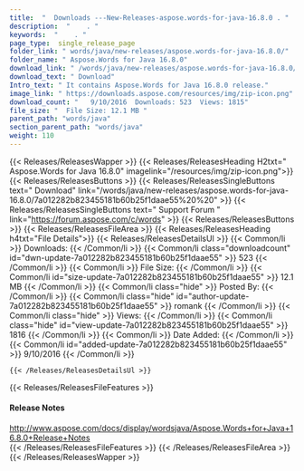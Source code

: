 ```yaml
---
title:  "  Downloads ---New-Releases-aspose.words-for-java-16.8.0 . " 
description:  "    . " 
keywords:  "    . " 
page_type:  single_release_page
folder_link: " words/java/new-releases/aspose.words-for-java-16.8.0/"
folder_name: " Aspose.Words for Java 16.8.0"
download_link: " /words/java/new-releases/aspose.words-for-java-16.8.0/7a012282b823455181b60b25f1daae55"
download_text: " Download"
Intro_text: " It contains Aspose.Words for Java 16.8.0 release."
image_link: " https://downloads.aspose.com/resources/img/zip-icon.png"
download_count: "   9/10/2016  Downloads: 523  Views: 1815"
file_size: "  File Size: 12.1 MB "
parent_path: "words/java"
section_parent_path: "words/java"
weight: 110 
---
```


{{< Releases/ReleasesWapper >}}
  {{< Releases/ReleasesHeading H2txt=" Aspose.Words for Java 16.8.0" imagelink="/resources/img/zip-icon.png">}}
  {{< Releases/ReleasesButtons >}}
    {{< Releases/ReleasesSingleButtons text=" Download" link="/words/java/new-releases/aspose.words-for-java-16.8.0/7a012282b823455181b60b25f1daae55%20%20" >}}
    {{< Releases/ReleasesSingleButtons text=" Support Forum " link="https://forum.aspose.com/c/words" >}}
  {{< Releases/ReleasesButtons >}}
  {{< Releases/ReleasesFileArea >}}
    {{< Releases/ReleasesHeading h4txt="File Details">}}
    {{< Releases/ReleasesDetailsUl >}}
            {{< Common/li  >}} Downloads: {{< /Common/li >}} 
      {{< Common/li class="downloadcount" id="dwn-update-7a012282b823455181b60b25f1daae55" >}} 523 {{< /Common/li >}} 
      {{< Common/li  >}} File Size: {{< /Common/li >}} 
      {{< Common/li id="size-update-7a012282b823455181b60b25f1daae55" >}} 12.1 MB {{< /Common/li >}} 
      {{< Common/li  class="hide" >}} Posted By: {{< /Common/li >}} 
      {{< Common/li class="hide" id="author-update-7a012282b823455181b60b25f1daae55" >}} romank {{< /Common/li >}} 
      {{< Common/li class="hide"  >}} Views: {{< /Common/li >}} 
      {{< Common/li class="hide" id="view-update-7a012282b823455181b60b25f1daae55" >}} 1816 {{< /Common/li >}} 
      {{< Common/li  >}} Date Added: {{< /Common/li >}} 
      {{< Common/li id="added-update-7a012282b823455181b60b25f1daae55" >}} 9/10/2016 {{< /Common/li >}} 

    {{< /Releases/ReleasesDetailsUl >}}

  {{< Releases/ReleasesFileFeatures >}}
      <h4>Release Notes</h4><div><a href="http://www.aspose.com/docs/display/wordsjava/Aspose.Words+for+Java+16.8.0+Release+Notes">http://www.aspose.com/docs/display/wordsjava/Aspose.Words+for+Java+16.8.0+Release+Notes</a></div>
  {{< /Releases/ReleasesFileFeatures >}}
 {{< /Releases/ReleasesFileArea >}}
{{< /Releases/ReleasesWapper >}}


